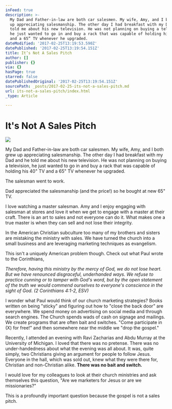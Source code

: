 ```yaml
---
inFeed: true
description: >-
  My Dad and Father-in-law are both car salesmen. My wife, Amy, and I both grew
  up appreciating salesmanship. The other day I had breakfast with my Dad and he
  told me about his new television. He was not planning on buying a television,
  he just wanted to go in and buy a rack that was capable of holding his 40” TV
  and a 65” TV whenever he upgraded. 
dateModified: '2017-02-25T13:19:53.590Z'
datePublished: '2017-02-25T13:19:54.151Z'
title: It’s Not A Sales Pitch
author: []
publisher: {}
via: {}
hasPage: true
starred: false
datePublishedOriginal: '2017-02-25T13:19:54.151Z'
sourcePath: _posts/2017-02-25-its-not-a-sales-pitch.md
url: its-not-a-sales-pitch/index.html
_type: Article

---
```

# It's Not A Sales Pitch
![](https://the-grid-user-content.s3-us-west-2.amazonaws.com/5c957430-d5b9-4c48-bed9-b2a06d1aa93e.jpg)

My Dad and Father-in-law are both car salesmen. My wife, Amy, and I both grew up appreciating salesmanship. The other day I had breakfast with my Dad and he told me about his new television. He was not planning on buying a television, he just wanted to go in and buy a rack that was capable of holding his 40" TV and a 65" TV whenever he upgraded. 

The salesman went to work. 

Dad appreciated the salesmanship (and the price!) so he bought at new 65" TV. 

I love watching a master salesman. Amy and I enjoy engaging with salesman at stores and love it when we get to engage with a master at their craft. There is an art to sales and not everyone can do it. What makes one a true master is when they can sell and not lose their integrity. 

In the American Christian subculture too many of my brothers and sisters are mistaking the ministry with sales. We have turned the church into a small business and are leveraging marketing techniques as evangelism. 

This isn't a uniquely American problem though. Check out what Paul wrote to the Corinthians, 

_Therefore, having this ministry by the mercy of God, we do not lose heart. But we have renounced disgraceful, underhanded ways. We refuse to practice cunning or to tamper with God's word, but by the open statement of the truth we would commend ourselves to everyone's conscience in the sight of God. (2 Corinthians 4:1-2, ESV)_

I wonder what Paul would think of our church marketing strategies? Books written on being "sticky" and figuring out how to "close the back door" are everywhere. We spend money on advertising on social media and through search engines. The Church spends wads of cash on signage and mailings. We create programs that are often bait and switches. "Come participate in (X) for free!" and then somewhere near the middle we "drop the gospel." 

Recently, I attended an evening with Ravi Zacharias and Abdu Murray at the University of Michigan. I loved that there was no pretense. There was no under-handedness about what the evening was all about. It was, quite simply, two Christians giving an argument for people to follow Jesus. Everyone in the hall, which was sold out, knew what they were there for, Christian and non-Christian alike. **There was no bait and switch.**

I would love for my colleagues to look at their church ministries and ask themselves this question, "Are we marketers for Jesus or are we missionaries?"

This is a profoundly important question because the gospel is not a sales pitch.